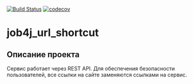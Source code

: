 [![Build Status](https://app.travis-ci.com/AMEMELYANOV/job4j_url_shortcut.svg?branch=master)](https://app.travis-ci.com/AMEMELYANOV/job4j_url_shortcut)
[![codecov](https://codecov.io/gh/AMEMELYANOV/job4j_url_shortcut/branch/main/graph/badge.svg?token=o0DgrIlfhK)](https://codecov.io/gh/AMEMELYANOV/job4j_url_shortcut)
# job4j_url_shortcut

## Описание проекта
Сервис работает через REST API. Для обеспечения безопасности пользователей, все ссылки на сайте заменяются ссылками на сервис.  